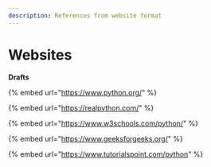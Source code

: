 ```yaml
---
description: References from website format
---
```


# Websites

**Drafts**

{% embed url="https://www.python.org/" %}

{% embed url="https://realpython.com/" %}

{% embed url="https://www.w3schools.com/python/" %}

{% embed url="https://www.geeksforgeeks.org/" %}

{% embed url="https://www.tutorialspoint.com/python" %}



